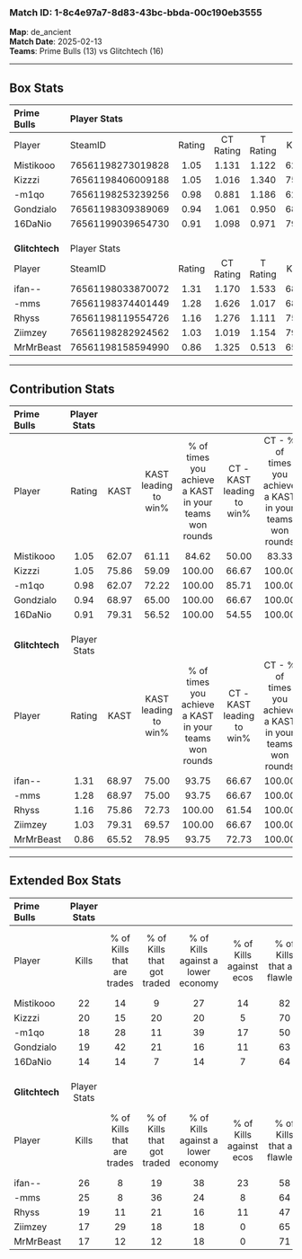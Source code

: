 ### Match ID: 1-8c4e97a7-8d83-43bc-bbda-00c190eb3555  
**Map**: de_ancient  
**Match Date**: 2025-02-13  
**Teams**: Prime Bulls (13) vs Glitchtech (16)  

---  

## Box Stats  

| **Prime Bulls** | Player Stats      |        |           |          |       |      |       |         |        |      |     |
| :- | :- | :-: | :-: | :-: | :-: | :-: | :-: | :-: | :-: | :-: | :-: |
| Player          | SteamID           | Rating | CT Rating | T Rating | KAST  | ADR  | Kills | Assists | Deaths | K/D  | HS% |
| Mistikooo       | 76561198273019828 |  1.05  |   1.131   |  1.122   | 62.07 | 79.7 |  22   |    4    |   21   | 1.05 | 40  |
| Kizzzi          | 76561198406009188 |  1.05  |   1.016   |  1.340   | 75.86 | 72.0 |  20   |    5    |   22   | 0.91 | 55  |
| -m1qo           | 76561198253239256 |  0.98  |   0.881   |  1.186   | 62.07 | 85.3 |  18   |    8    |   20   | 0.90 | 44  |
| Gondzialo       | 76561198309389069 |  0.94  |   1.061   |  0.950   | 68.97 | 52.7 |  19   |    3    |   20   | 0.95 | 42  |
| 16DaNio         | 76561199039654730 |  0.91  |   1.098   |  0.971   | 79.31 | 61.2 |  14   |   13    |   21   | 0.67 | 42  |
|                 |                   |        |           |          |       |      |       |         |        |      |     |
|                 |                   |        |           |          |       |      |       |         |        |      |     |
|                 |                   |        |           |          |       |      |       |         |        |      |     |
| **Glitchtech**  | Player Stats      |        |           |          |       |      |       |         |        |      |     |
| Player          | SteamID           | Rating | CT Rating | T Rating | KAST  | ADR  | Kills | Assists | Deaths | K/D  | HS% |
| ifan--          | 76561198033870072 |  1.31  |   1.170   |  1.533   | 68.97 | 91.8 |  26   |    6    |   19   | 1.37 | 61  |
| -mms            | 76561198374401449 |  1.28  |   1.626   |  1.017   | 68.97 | 95.5 |  25   |    3    |   19   | 1.32 | 32  |
| Rhyss           | 76561198119554726 |  1.16  |   1.276   |  1.111   | 75.86 | 84.6 |  19   |   11    |   18   | 1.06 | 68  |
| Ziimzey         | 76561198282924562 |  1.03  |   1.019   |  1.154   | 79.31 | 65.5 |  17   |    6    |   19   | 0.89 | 88  |
| MrMrBeast       | 76561198158594990 |  0.86  |   1.325   |  0.513   | 65.52 | 45.6 |  17   |    1    |   18   | 0.94 | 41  |
---  

## Contribution Stats  

| **Prime Bulls** | Player Stats |       |                      |                                                        |                           |                                                             |                          |                                                            |
| :- | :-: | :-: | :-: | :-: | :-: | :-: | :-: | :-: |
| Player          |    Rating    | KAST  | KAST leading to win% | % of times you achieve a KAST in your teams won rounds | CT - KAST leading to win% | CT - % of times you achieve a KAST in your teams won rounds | T - KAST leading to win% | T - % of times you achieve a KAST in your teams won rounds |
| Mistikooo       |     1.05     | 62.07 |        61.11         |                         84.62                          |           50.00           |                            83.33                            |          75.00           |                           85.71                            |
| Kizzzi          |     1.05     | 75.86 |        59.09         |                         100.00                         |           66.67           |                           100.00                            |          53.85           |                           100.00                           |
| -m1qo           |     0.98     | 62.07 |        72.22         |                         100.00                         |           85.71           |                           100.00                            |          63.64           |                           100.00                           |
| Gondzialo       |     0.94     | 68.97 |        65.00         |                         100.00                         |           66.67           |                           100.00                            |          63.64           |                           100.00                           |
| 16DaNio         |     0.91     | 79.31 |        56.52         |                         100.00                         |           54.55           |                           100.00                            |          58.33           |                           100.00                           |
|                 |              |       |                      |                                                        |                           |                                                             |                          |                                                            |
|                 |              |       |                      |                                                        |                           |                                                             |                          |                                                            |
|                 |              |       |                      |                                                        |                           |                                                             |                          |                                                            |
| **Glitchtech**  | Player Stats |       |                      |                                                        |                           |                                                             |                          |                                                            |
| Player          |    Rating    | KAST  | KAST leading to win% | % of times you achieve a KAST in your teams won rounds | CT - KAST leading to win% | CT - % of times you achieve a KAST in your teams won rounds | T - KAST leading to win% | T - % of times you achieve a KAST in your teams won rounds |
| ifan--          |     1.31     | 68.97 |        75.00         |                         93.75                          |           66.67           |                           100.00                            |          87.50           |                           87.50                            |
| -mms            |     1.28     | 68.97 |        75.00         |                         93.75                          |           66.67           |                           100.00                            |          87.50           |                           87.50                            |
| Rhyss           |     1.16     | 75.86 |        72.73         |                         100.00                         |           61.54           |                           100.00                            |          88.89           |                           100.00                           |
| Ziimzey         |     1.03     | 79.31 |        69.57         |                         100.00                         |           66.67           |                           100.00                            |          72.73           |                           100.00                           |
| MrMrBeast       |     0.86     | 65.52 |        78.95         |                         93.75                          |           72.73           |                           100.00                            |          87.50           |                           87.50                            |
---  

## Extended Box Stats  

| **Prime Bulls** | Player Stats |                            |                            |                                    |                         |                              |                                 |        |                             |                                     |                          |                               |                            |
| :- | :-: | :-: | :-: | :-: | :-: | :-: | :-: | :-: | :-: | :-: | :-: | :-: | :-: |
| Player          |    Kills     | % of Kills that are trades | % of Kills that got traded | % of Kills against a lower economy | % of Kills against ecos | % of Kills that are flawless | % of Kills that are close duels | Deaths | % of Deaths that get traded | % of Deaths against a lower economy | % of Deaths against ecos | % of Deaths that are flawless | % of Deaths that are close |
| Mistikooo       |      22      |             14             |             9              |                 27                 |           14            |              82              |                0                |   21   |             19              |                 10                  |            0             |              62               |             5              |
| Kizzzi          |      20      |             15             |             20             |                 20                 |            5            |              70              |                5                |   22   |             32              |                  9                  |            5             |              73               |             9              |
| -m1qo           |      18      |             28             |             11             |                 39                 |           17            |              50              |                0                |   20   |             15              |                 10                  |            5             |              45               |             0              |
| Gondzialo       |      19      |             42             |             21             |                 16                 |           11            |              63              |                0                |   20   |             15              |                  5                  |            0             |              65               |             5              |
| 16DaNio         |      14      |             14             |             7              |                 14                 |            7            |              64              |                7                |   21   |             29              |                  5                  |            0             |              52               |             10             |
|                 |              |                            |                            |                                    |                         |                              |                                 |        |                             |                                     |                          |                               |                            |
|                 |              |                            |                            |                                    |                         |                              |                                 |        |                             |                                     |                          |                               |                            |
|                 |              |                            |                            |                                    |                         |                              |                                 |        |                             |                                     |                          |                               |                            |
| **Glitchtech**  | Player Stats |                            |                            |                                    |                         |                              |                                 |        |                             |                                     |                          |                               |                            |
| Player          |    Kills     | % of Kills that are trades | % of Kills that got traded | % of Kills against a lower economy | % of Kills against ecos | % of Kills that are flawless | % of Kills that are close duels | Deaths | % of Deaths that get traded | % of Deaths against a lower economy | % of Deaths against ecos | % of Deaths that are flawless | % of Deaths that are close |
| ifan--          |      26      |             8              |             19             |                 38                 |           23            |              58              |                8                |   19   |             11              |                 16                  |            0             |              74               |             0              |
| -mms            |      25      |             8              |             36             |                 24                 |            8            |              64              |                4                |   19   |             16              |                 21                  |            0             |              63               |             0              |
| Rhyss           |      19      |             11             |             21             |                 16                 |           11            |              47              |                5                |   18   |             11              |                 17                  |            6             |              67               |             6              |
| Ziimzey         |      17      |             29             |             18             |                 18                 |            0            |              65              |                6                |   19   |             16              |                 11                  |            0             |              58               |             5              |
| MrMrBeast       |      17      |             12             |             12             |                 18                 |            0            |              71              |                6                |   18   |             17              |                 11                  |            0             |              78               |             0              |
